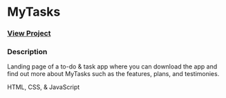 # MyTasks

### <a href="https://mytasksapp.netlify.app/#">View Project</a>

### Description
Landing page of a to-do & task app where you can download the app and find out more about MyTasks such as the features, plans, and testimonies. 

HTML, CSS, & JavaScript
